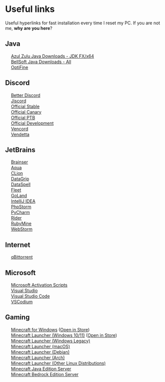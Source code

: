 # Useful links
  Useful hyperlinks for fast installation every time I reset my PC. If you are not me, **why are you here**?

## Java
  <img width="15px" src="https://cdn.jsdelivr.net/gh/iAmSpace/iAmSpace/assets/svg/azul_zulu.svg"> [Azul Zulu Java Downloads - JDK FX/x64](https://www.azul.com/downloads/?architecture=x86-64-bit&package=jdk-fx#zulu)\
  <img width="15px" src="https://cdn.jsdelivr.net/gh/iAmSpace/iAmSpace/assets/svg/bellsoft.svg"> [BellSoft Java Downloads - All](https://bell-sw.com/pages/downloads/)\
  <img width="15px" src="https://cdn.jsdelivr.net/gh/iAmSpace/iAmSpace/assets/png/optifine.png"> [OptiFine](https://iamspace.github.io/OptiFine)

## Discord
  <img width="15px" src="https://cdn.jsdelivr.net/gh/iAmSpace/iAmSpace/assets/svg/better_discord.svg"> [Better Discord](https://betterdiscord.app/)\
  <img width="15px" src="https://avatars.githubusercontent.com/u/145507016?s=200&v=4"> [Jiscord](https://github.com/jiscord)\
  <img width="15px" src="https://cdn.jsdelivr.net/gh/iAmSpace/iAmSpace/assets/svg/discord_app.svg"> [Official Stable](https://discordapp.com/api/download/stable?platform=win)\
  <img width="15px" src="https://cdn.jsdelivr.net/gh/iAmSpace/iAmSpace/assets/svg/discord_canary.svg"> [Official Canary](https://discordapp.com/api/download/canary?platform=win)\
  <img width="15px" src="https://cdn.jsdelivr.net/gh/iAmSpace/iAmSpace/assets/svg/discord_app.svg"> [Official PTB](https://discordapp.com/api/download/ptb?platform=win)\
  <img width="15px" src="https://cdn.jsdelivr.net/gh/iAmSpace/iAmSpace/assets/svg/discord_development.svg"> [Official Development](https://discordapp.com/api/download/development?platform=win)\
  <img width="15px" src="https://vencord.dev/assets/favicon.png"> [Vencord](https://vencord.dev)\
  <img width="15px" src="https://avatars.githubusercontent.com/u/112445065?s=200&v=4"> [Vendetta](https://github.com/vendetta-mod)

## JetBrains
  <img width="15px" src="https://cdn.jsdelivr.net/gh/iAmSpace/iAmSpace/assets/png/gh.png"> [Brainser](https://github.com/p1ratrulezzz/brainser)\
  <img width="15px" src="https://cdn.jsdelivr.net/gh/iAmSpace/iAmSpace/assets/svg/aqua.svg"> [Aqua](https://www.jetbrains.com/aqua/download/)\
  <img width="15px" src="https://cdn.jsdelivr.net/gh/iAmSpace/iAmSpace/assets/svg/clion.svg"> [CLion](https://www.jetbrains.com/clion/download/)\
  <img width="15px" src="https://cdn.jsdelivr.net/gh/iAmSpace/iAmSpace/assets/svg/datagrip.svg"> [DataGrip](https://www.jetbrains.com/datagrip/download/)\
  <img width="15px" src="https://cdn.jsdelivr.net/gh/iAmSpace/iAmSpace/assets/svg/dataspell.svg"> [DataSpell](https://www.jetbrains.com/dataspell/download/)\
  <img width="15px" src="https://cdn.jsdelivr.net/gh/iAmSpace/iAmSpace/assets/svg/fleet.svg"> [Fleet](https://www.jetbrains.com/fleet/download/)\
  <img width="15px" src="https://cdn.jsdelivr.net/gh/iAmSpace/iAmSpace/assets/svg/goland.svg"> [GoLand](https://www.jetbrains.com/go/download/)\
  <img width="15px" src="https://cdn.jsdelivr.net/gh/iAmSpace/iAmSpace/assets/svg/idea.svg"> [IntelliJ IDEA](https://www.jetbrains.com/idea/download/)\
  <img width="15px" src="https://cdn.jsdelivr.net/gh/iAmSpace/iAmSpace/assets/svg/phpstorm.svg"> [PhpStorm](https://www.jetbrains.com/phpstorm/download/)\
  <img width="15px" src="https://cdn.jsdelivr.net/gh/iAmSpace/iAmSpace/assets/svg/pycharm.svg"> [PyCharm](https://www.jetbrains.com/pycharm/download/)\
  <img width="15px" src="https://cdn.jsdelivr.net/gh/iAmSpace/iAmSpace/assets/svg/rider.svg"> [Rider](https://www.jetbrains.com/rider/download/)\
  <img width="15px" src="https://cdn.jsdelivr.net/gh/iAmSpace/iAmSpace/assets/svg/rubymine.svg"> [RubyMine](https://www.jetbrains.com/ruby/download/)\
  <img width="15px" src="https://cdn.jsdelivr.net/gh/iAmSpace/iAmSpace/assets/svg/webstorm.svg"> [WebStorm](https://www.jetbrains.com/webstorm/download/)

## Internet
  <img width="15px" src="https://a.fsdn.com/allura/p/qbittorrent/icon?1518743661?&w=90"> [qBittorrent](https://www.fosshub.com/qBittorrent.html)

## Microsoft
  <img width="15px" src="https://cdn.jsdelivr.net/gh/iAmSpace/iAmSpace/assets/png/mas.png"> [Microsoft Activation Scripts](https://massgrave.dev/#MAS_Latest_Release)\
  <img width="15px" src="https://cdn.jsdelivr.net/gh/iAmSpace/iAmSpace/assets/png/vs.png"> [Visual Studio](https://visualstudio.microsoft.com/)\
  <img width="15px" src="https://cdn.jsdelivr.net/gh/iAmSpace/iAmSpace/assets/png/vsc.png"> [Visual Studio Code](https://code.visualstudio.com/)\
  <img width="15px" src="https://vscodium.com/img/codium_cnl.svg"> [VSCodium](https://vscodium.com/)

## Gaming
  <img width="15px" src="https://cdn.jsdelivr.net/gh/iAmSpace/iAmSpace/assets/png/minecraft.png"> [Minecraft for Windows](https://www.microsoft.com/en-gb/p/minecraft-for-windows/9nblggh2jhxj) ([Open in Store](https://intradeus.github.io/http-protocol-redirector?r=ms-windows-store://pdp/?ProductId=9NBLGGH2JHXJ))\
  <img width="15px" src="https://cdn.jsdelivr.net/gh/iAmSpace/iAmSpace/assets/png/minecraft.png"> [Minecraft Launcher (Windows 10/11)](https://aka.ms/minecraftClientGameCoreWindows) ([Open in Store](https://intradeus.github.io/http-protocol-redirector?r=ms-windows-store://pdp/?ProductId=9PGW18NPBZV5))\
  <img width="15px" src="https://cdn.jsdelivr.net/gh/iAmSpace/iAmSpace/assets/png/minecraft.png"> [Minecraft Launcher (Windows Legacy)](https://aka.ms/minecraftClientWindows)\
  <img width="15px" src="https://cdn.jsdelivr.net/gh/iAmSpace/iAmSpace/assets/png/minecraft.png"> [Minecraft Launcher (macOS)](https://aka.ms/minecraftClientMac)\
  <img width="15px" src="https://cdn.jsdelivr.net/gh/iAmSpace/iAmSpace/assets/png/minecraft.png"> [Minecraft Launcher (Debian)](https://launcher.mojang.com/download/Minecraft.deb)\
  <img width="15px" src="https://cdn.jsdelivr.net/gh/iAmSpace/iAmSpace/assets/png/minecraft.png"> [Minecraft Launcher (Arch)](https://aur.archlinux.org/packages/minecraft-launcher)\
  <img width="15px" src="https://cdn.jsdelivr.net/gh/iAmSpace/iAmSpace/assets/png/minecraft.png"> [Minecraft Launcher (Other Linux Distributions)](https://launcher.mojang.com/download/Minecraft.tar.gz)\
  <img width="15px" src="https://cdn.jsdelivr.net/gh/iAmSpace/iAmSpace/assets/png/minecraft.png"> [Minecraft Java Edition Server](https://www.minecraft.net/en-us/download/server)\
  <img width="15px" src="https://cdn.jsdelivr.net/gh/iAmSpace/iAmSpace/assets/png/minecraft.png"> [Minecraft Bedrock Edition Server](https://www.minecraft.net/en-us/download/server/bedrock)
